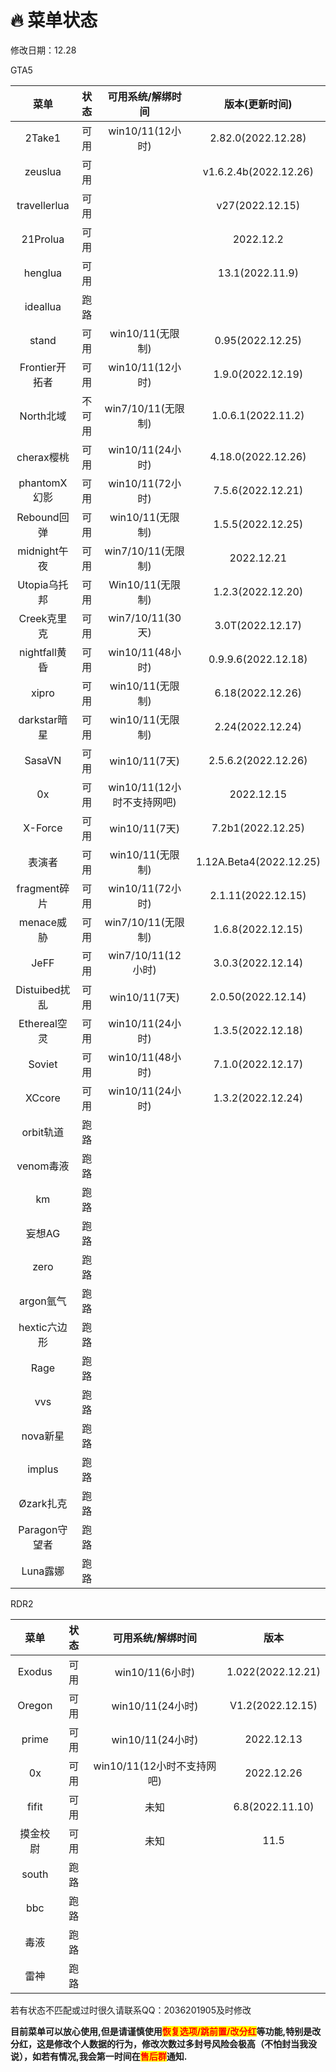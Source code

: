 # 🔥 菜单状态

修改日期：12.28

GTA5

|     菜单    | 状态 |  可用系统/解绑时间 |  版本(更新时间)    |
| :---------: |:---:|:-----------------:|:-----------------: |
|    2Take1   |  可用|  win10/11(12小时)|  2.82.0(2022.12.28) |
|    zeuslua  |  可用|                  |v1.6.2.4b(2022.12.26)|
| travellerlua|  可用|                  |   v27(2022.12.15)   |
|   21Prolua  |  可用|                  |      2022.12.2     |
|    henglua  |  可用|                  |  13.1(2022.11.9)  |
|   ideallua  |  跑路|                  |                     |
|     stand   |  可用|   win10/11(无限制)|  0.95(2022.12.25) |
|Frontier开拓者|  可用|  win10/11(12小时)|  1.9.0(2022.12.19)  |
|  North北域   |不可用|win7/10/11(无限制)|  1.0.6.1(2022.11.2)  |
|  cherax樱桃  |可用|  win10/11(24小时)|  4.18.0(2022.12.26)  |
| phantomX幻影 |可用|  win10/11(72小时)|  7.5.6(2022.12.21) |
|  Rebound回弹 | 可用|   win10/11(无限制)|  1.5.5(2022.12.25)  |
| midnight午夜 | 可用| win7/10/11(无限制)|      2022.12.21     |
| Utopia乌托邦 | 可用|   Win10/11(无限制)| 1.2.3(2022.12.20) |
|  Creek克里克 | 可用|  win7/10/11(30天)|3.0T(2022.12.17)|
|nightfall黄昏 | 可用|   win10/11(48小时)| 0.9.9.6(2022.12.18) |
|    xipro    | 可用|    win10/11(无限制)|   6.18(2022.12.26)  |
|darkstar暗星 | 可用|    win10/11(无限制)|   2.24(2022.12.24)  |
|  SasaVN     | 可用|     win10/11(7天) |  2.5.6.2(2022.12.26) |
|    0x       | 可用|win10/11(12小时不支持网吧)|  2022.12.15    |
|  X-Force    | 可用|     win10/11(7天) |   7.2b1(2022.12.25)  |
|    表演者   | 可用|    win10/11(无限制)|1.12A.Beta4(2022.12.25)|
|fragment碎片 | 可用| win10/11(72小时)   |  2.1.11(2022.12.15)  |
|  menace威胁 | 可用|win7/10/11(无限制)  |  1.6.8(2022.12.15)  |
|     JeFF   |  可用|win7/10/11(12小时) |  3.0.3(2022.12.14)  |
|Distuibed扰乱| 可用|  win10/11(7天)    |  2.0.50(2022.12.14) |
|Ethereal空灵 | 可用|win10/11(24小时)   |  1.3.5(2022.12.18) |
|   Soviet    | 可用| win10/11(48小时)  |  7.1.0(2022.12.17)  |
|   XCcore    |可用|win10/11(24小时)  |   1.3.2(2022.12.24)  |
|  orbit轨道  |  跑路|||
|  venom毒液  |  跑路|||
|    km      |  跑路|||
|   妄想AG    | 跑路|||
|   zero     |  跑路|||
| argon氩气  |  跑路|||
|hextic六边形 |  跑路|||
|   Rage     |  跑路|||
|    vvs     |  跑路|||
| nova新星   |  跑路|||
|  implus    |  跑路|||
| Øzark扎克  |  跑路|||
|Paragon守望者|  跑路|||
|  Luna露娜  |  跑路|||

RDR2

|  菜单 |状态|可用系统/解绑时间|        版本      |
| :----:|:-:|:--------------:| :--------------: |
| Exodus|可用|win10/11(6小时)| 1.022(2022.12.21) |
|Oregon |可用|win10/11(24小时)|V1.2(2022.12.15)|
| prime |可用|win10/11(24小时)|    2022.12.13    |
|  0x   |可用|win10/11(12小时不支持网吧)|2022.12.26|
| fifit |可用|          未知  |   6.8(2022.11.10) |
|摸金校尉|可用|          未知  |       11.5       |
|  south | 跑路 |||
|   bbc  | 跑路 |||
|   毒液  |跑路 |||
|   雷神  |跑路 |||


若有状态不匹配或过时很久请联系QQ：2036201905及时修改

**目前菜单可以放心使用,但是请谨慎使用**<mark style="color:red;">**恢复选项/跳前置/改分红**</mark>**等功能,特别是改分红，这是修改个人数据的行为，修改次数过多封号风险会极高（不怕封当我没说），如若有情况,我会第一时间在**<mark style="color:red;">**售后群**</mark>**通知.**
